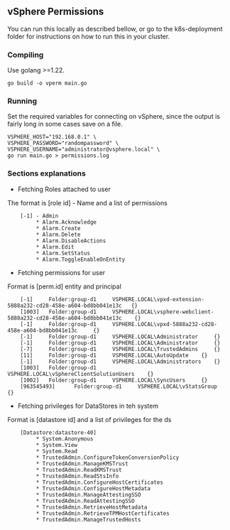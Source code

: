## vSphere Permissions
You can run this locally as described bellow, or go to the k8s-deployment folder for instructions on how to run this in your cluster.
  
### Compiling 

Use golang >=1.22.

```shell
go build -o vperm main.go
```

### Running 

Set the required variables for connecting on vSphere, since the output is fairly long in some cases save on a file.

```shell
VSPHERE_HOST="192.168.0.1" \
VSPHERE_PASSWORD="randompassword" \
VSPHERE_USERNAME="administrator@vsphere.local" \
go run main.go > permissions.log
```

### Sections explanations

* Fetching Roles attached to user 

The format is [role id] - Name and a list of permissions

```
	[-1] - Admin 
		 * Alarm.Acknowledge 
		 * Alarm.Create 
		 * Alarm.Delete 
		 * Alarm.DisableActions 
		 * Alarm.Edit 
		 * Alarm.SetStatus 
		 * Alarm.ToggleEnableOnEntity 
```


* Fetching permissions for user

Format is [perm.id] entity and principal

```
	[-1] 	 Folder:group-d1 	 VSPHERE.LOCAL\vpxd-extension-5888a232-cd28-458e-a604-bd8bb041e13c 	 {} 
	[1003] 	 Folder:group-d1 	 VSPHERE.LOCAL\vsphere-webclient-5888a232-cd28-458e-a604-bd8bb041e13c 	 {} 
	[-1] 	 Folder:group-d1 	 VSPHERE.LOCAL\vpxd-5888a232-cd28-458e-a604-bd8bb041e13c 	 {} 
	[-1] 	 Folder:group-d1 	 VSPHERE.LOCAL\Administrator 	 {} 
	[-1] 	 Folder:group-d1 	 VSPHERE.LOCAL\Administrator 	 {} 
	[-7] 	 Folder:group-d1 	 VSPHERE.LOCAL\TrustedAdmins 	 {} 
	[11] 	 Folder:group-d1 	 VSPHERE.LOCAL\AutoUpdate 	 {} 
	[-1] 	 Folder:group-d1 	 VSPHERE.LOCAL\Administrators 	 {} 
	[1003] 	 Folder:group-d1 	 VSPHERE.LOCAL\vSphereClientSolutionUsers 	 {} 
	[1002] 	 Folder:group-d1 	 VSPHERE.LOCAL\SyncUsers 	 {} 
	[963545493] 	 Folder:group-d1 	 VSPHERE.LOCAL\vStatsGroup 	 {} 
```

* Fetching privileges for DataStores in teh system

Format is [datastore id] and a list of privileges for the ds

```
	[Datastore:datastore-40] 
		 * System.Anonymous 
		 * System.View 
		 * System.Read 
		 * TrustedAdmin.ConfigureTokenConversionPolicy 
		 * TrustedAdmin.ManageKMSTrust 
		 * TrustedAdmin.ReadKMSTrust 
		 * TrustedAdmin.ReadStsInfo 
		 * TrustedAdmin.ConfigureHostCertificates 
		 * TrustedAdmin.ConfigureHostMetadata 
		 * TrustedAdmin.ManageAttestingSSO 
		 * TrustedAdmin.ReadAttestingSSO 
		 * TrustedAdmin.RetrieveHostMetadata 
		 * TrustedAdmin.RetrieveTPMHostCertificates 
		 * TrustedAdmin.ManageTrustedHosts 
```
